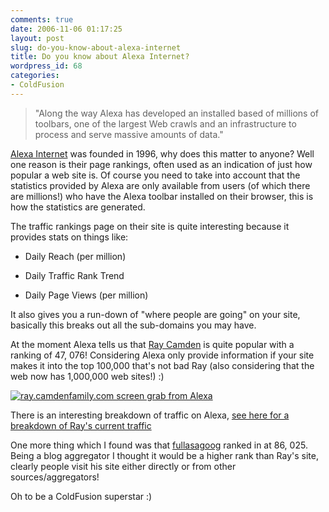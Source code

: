 ```yaml
---
comments: true
date: 2006-11-06 01:17:25
layout: post
slug: do-you-know-about-alexa-internet
title: Do you know about Alexa Internet?
wordpress_id: 68
categories:
- ColdFusion
---
```


> "Along the way Alexa has developed an installed based of millions of toolbars, one of the largest Web crawls and an infrastructure to process and serve massive amounts of data."
> 
> 





[Alexa Internet](http://www.alexa.com/) was founded in 1996, why does this matter to anyone? Well one reason is their page rankings, often used as an indication of just how popular a web site is. Of course you need to take into account that the statistics provided by Alexa are only available from users (of which there are millions!) who have the Alexa toolbar installed on their browser, this is how the statistics are generated.




The traffic rankings page on their site is quite interesting because it provides stats on things like:






  * Daily Reach (per million)


  * Daily Traffic Rank Trend


  * Daily Page Views (per million)




It also gives you a run-down of "where people are going" on your site, basically this breaks out all the sub-domains you may have.




At the moment Alexa tells us that [Ray Camden](http://ray.camdenfamily.com/) is quite popular with a ranking of 47, 076! Considering Alexa only provide information if your site makes it into the top 100,000 that's not bad Ray (also considering that the web now has 1,000,000 web sites!) :)




[![ray.camdenfamily.com screen grab from Alexa](http://www.chapter31.com/wp-content/uploads/2006/11/ray.thumbnail.gif)](http://www.chapter31.com/wp-content/uploads/2006/11/ray.gif)




There is an interesting breakdown of traffic on Alexa, [see here for a breakdown of Ray's current traffic](http://www.alexa.com/data/details/traffic_details?url=ray.camdenfamily.com%2F)




One more thing which I found was that [fullasagoog](http://fullasagoog.com/) ranked in at 86, 025. Being a blog aggregator I thought it would be a higher rank than Ray's site, clearly people visit his site either directly or from other sources/aggregators!




Oh to be a ColdFusion superstar :)




